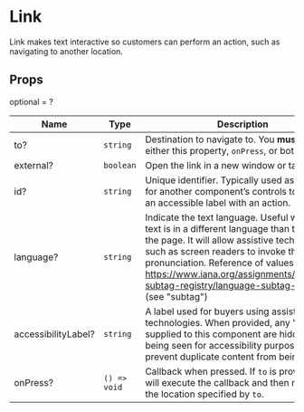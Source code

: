 # Link

Link makes text interactive so customers can perform an action, such as navigating to another location.

## Props
optional = ?

| Name | Type | Description |
| --- | --- | --- |
| to? | <code>string</code> | Destination to navigate to. You **must** provide either this property, `onPress`, or both.  |
| external? | <code>boolean</code> | Open the link in a new window or tab  |
| id? | <code>string</code> | Unique identifier. Typically used as a target for another component’s controls to associate an accessible label with an action.  |
| language? | <code>string</code> | Indicate the text language. Useful when the text is in a different language than the rest of the page. It will allow assistive technologies such as screen readers to invoke the correct pronunciation. Reference of values: https://www.iana.org/assignments/language-subtag-registry/language-subtag-registry (see &#34;subtag&#34;)  |
| accessibilityLabel? | <code>string</code> | A label used for buyers using assistive technologies. When provided, any 'children' supplied to this component are hidden from being seen for accessibility purposes to prevent duplicate content from being read.  |
| onPress? | <code>() => void</code> | Callback when pressed. If `to` is provided, it will execute the callback and then navigate to the location specified by `to`.  |